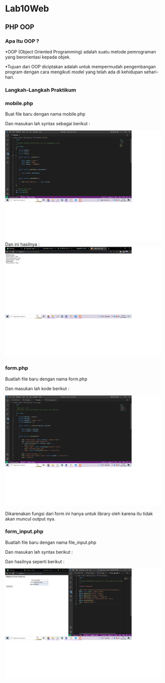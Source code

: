 # Lab10Web
## PHP OOP 
### Apa Itu OOP ?
<p>•OOP (Object Oriented Programming) adalah suatu metode
pemrograman yang berorientasi kepada objek.</p>
<p>•Tujuan dari OOP diciptakan adalah untuk mempermudah
pengembangan program dengan cara mengikuti model yang
telah ada di kehidupan sehari-hari.</p>

### Langkah-Langkah Praktikum
### mobile.php
<p>Buat file baru dengan nama mobile.php</p>
<p>Dan masukan lah syntax sebagai berikut :</p>

![gambar1](screenshoot/ss1.png)
Dan ini hasilnya :
![gambar2](screenshoot/ss2.png)
### form.php
<p>Buatlah file baru dengan nama form.php</p>
<p>Dan masukan lah kode berikut :</p>

![gambar3](screenshoot/ss3.png)
<p>Dikarenakan fungsi dari form ini hanya untuk library oleh karena itu tidak akan muncul output nya.</p>

### form_input.php
<p>Buatlah file baru dengan nama file_input.php</p>
<p>Dan masukan lah syntax berikut :</p>
<p>Dan hasilnya seperti berikut :</p>

![gambar4](screenshoot/ss4.png)